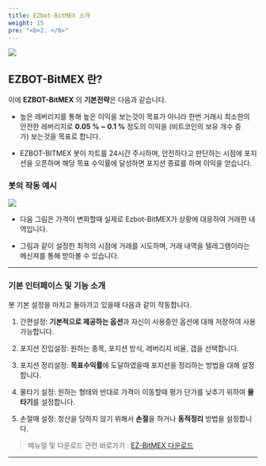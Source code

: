 ```yaml
---
title: EZbot-BitMEX 소개
weight: 15
pre: "<b>2. </b>"
---
```


![](/picture/EZBITMEX1.png?width=100%&height=50%)

## EZBOT-BitMEX 란?

이에 **EZBOT-BitMEX** 의 **기본전략**은 다음과 같습니다.

- 높은 레버리지를 통해 높은 이익을 보는것이 목표가 아니라 한번 거래시 최소한의 안전한 레버리지로 **0.05 % ~ 0.1 %** 정도의 이익을 (비트코인의 보유 개수 증가) 보는것을 목표로 합니다.

- EZBOT-BITMEX 봇이 차트를 24시간 주시하며, 안전하다고 판단하는 시점에 포지션을 오픈하며 해당 목표 수익률에 달성하면 포지션 종료를 하며 이익을 얻습니다.

### 봇의 작동 예시

![](/picture/buy.png?width=100%&height=50%)


-  다음 그림은 가격이 변화할때 실제로 Ezbot-BitMEX가 상황에 대응하여 거래한 내역입니다.

- 그림과 같이 설정한 최적의 시점에 거래를 시도하며, 거래 내역을 텔레그램이라는 메신져를 통해 받아볼 수 있습니다.



---


### 기본 인터페이스 및 기능 소개

봇 기본 설정을 마치고 돌아가고 있을때 다음과 같이 작동합니다.

1. 간편설정: **기본적으로 제공하는 옵션**과 자신이 사용중인 옵션에 대해 저장하여 사용 가능합니다.

2. 포지션 진입설정: 원하는 종목, 포지션 방식, 레버리지 비율, 갭을 선택합니다.

3. 포지션 정리설정: **목표수익률**에 도달하였을때 포지션을 정리하는 방법을 대해 설정합니다.

4. 물타기 설정: 원하는 형태와 반대로 가격이 이동할때 평가 단가를 낮추기 위하여 **물타기**를 설정합니다.

5. 손절매 설정: 청산을 당하지 않기 위해서 **손절**을 하거나 **동적정리** 방법을 설정합니다. 

>메뉴얼 및 다운로드 관련 바로가기 : 
[EZ-BitMEX 다운로드](/4_install_file/1/)

---